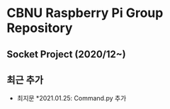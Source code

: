 # CBNU Raspberry Pi Group Repository


## Socket Project (2020/12~)
## 최근 추가
  * 최지문
    *2021.01.25: Command.py 추가
    
